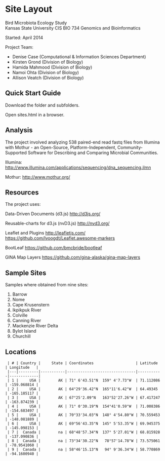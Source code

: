 ﻿Site Layout  
=========

Bird Microbiota Ecology Study   
Kansas State University 
CIS BIO 734 Genomics and Bioinformatics
              
Started:  April 2014
   
Project Team:

*  Denise Case (Computational & Information Sciences Department)
*  Kirsten Grond (Division of Biology)
*  Hamida Mahmood  (Division of Biology)
*  Namoi Ohta  (Division of Biology)
*  Allison Veatch  (Division of Biology)
   

Quick Start Guide
-----------------

Download the folder and subfolders. 
   
Open sites.html in a browser.
 
Analysis
--------
The project involved analyzing 538 paired-end read fastq files from Illumina with Mothur - 
an Open-Source, Platform-Independent, Community-Supported Software for 
Describing and Comparing Microbial Communities.
 
Illumina: http://www.illumina.com/applications/sequencing/dna_sequencing.ilmn

Mothur: http://www.mothur.org/

 
Resources
-----------------------

The project uses:

Data-Driven Documents (d3.js)
http://d3js.org/

Reusable-charts for d3.js (nvD3.js)
http://nvd3.org/

Leaflet and Plugins
http://leafletjs.com/
https://github.com/lvoogdt/Leaflet.awesome-markers

BootLeaf
https://github.com/bmcbride/bootleaf

GINA Map Layers
https://github.com/gina-alaska/gina-map-layers


Sample Sites
-----------------------
Samples where obtained from nine sites:
  
1. Barrow	            
2. Nome	             
3. Cape Krusenstern	
4. Ikpikpuk River	     
5. Colville	        
6. Canning River	    
7. Mackenzie River Delta	
8. Bylot Island	        
9. Churchill	            


Locations
---------
```
 | # | Country |     State | Coordinates                   | Latitude  | Longitude   |
 |---|---------|-----------|-------------------------------|-----------|-------------|
 | 1 | 	   USA |        AK | 71° 6'43.51"N	159° 4'7.73"W  | 71.112086 | -159.068814 |
 | 2 |     USA |        AK | 64°29'36.42"N	165°11'6.42"W  | 64.49345  | -165.185117 |
 | 3 |     USA |        AK | 67°25'2.09"N	163°52'27.26"W | 67.417247 | -163.874239 |
 | 4 |     USA |        AK | 71° 0'30.19"N	154°41'0.59"W  | 71.008386 | -154.683497 |
 | 5 |	   USA |        AK | 70°33'34.03"N	148° 4'54.80"W | 70.559453 | -148.081889 |
 | 6 |	   USA |        AK | 69°56'43.35"N	145° 5'53.35"W | 69.945375 | -145.098153 |
 | 7 |	Canada |        na | 68°48'57.34"N	137° 5'27.01"W | 68.815928 | -137.090836 |
 | 8 |	Canada |        na | 73°34'30.22"N	 78°57'14.78"W | 73.575061 | -78.9541060 |
 | 9 |	Canada |        na | 58°46'15.13"N	 94° 9'36.34"W | 58.770869 | -94.1600940 |
 ```







